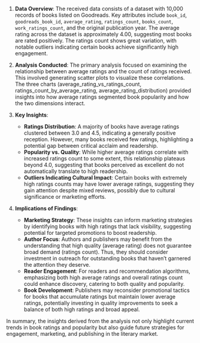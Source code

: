 1. **Data Overview**: The received data consists of a dataset with 10,000 records of books listed on Goodreads. Key attributes include `book_id`, `goodreads_book_id`, `average_rating`, `ratings_count`, `books_count`, `work_ratings_count`, and the original publication year. The average rating across the dataset is approximately 4.00, suggesting most books are rated positively. The ratings count shows great variation, with notable outliers indicating certain books achieve significantly high engagement.

2. **Analysis Conducted**: The primary analysis focused on examining the relationship between average ratings and the count of ratings received. This involved generating scatter plots to visualize these correlations. The three charts (average_rating_vs_ratings_count, ratings_count_by_average_rating, average_rating_distribution) provided insights into how average ratings segmented book popularity and how the two dimensions interact.

3. **Key Insights**:
   - **Ratings Distribution**: A majority of books have average ratings clustered between 3.0 and 4.5, indicating a generally positive reception. However, many books received few ratings, highlighting a potential gap between critical acclaim and readership.
   - **Popularity vs. Quality**: While higher average ratings correlate with increased ratings count to some extent, this relationship plateaus beyond 4.0, suggesting that books perceived as excellent do not automatically translate to high readership.
   - **Outliers Indicating Cultural Impact**: Certain books with extremely high ratings counts may have lower average ratings, suggesting they gain attention despite mixed reviews, possibly due to cultural significance or marketing efforts.

4. **Implications of Findings**:
   - **Marketing Strategy**: These insights can inform marketing strategies by identifying books with high ratings that lack visibility, suggesting potential for targeted promotions to boost readership.
   - **Author Focus**: Authors and publishers may benefit from the understanding that high quality (average rating) does not guarantee broad demand (ratings count). Thus, they should consider investment in outreach for outstanding books that haven’t garnered the attention they deserve.
   - **Reader Engagement**: For readers and recommendation algorithms, emphasizing both high average ratings and overall ratings count could enhance discovery, catering to both quality and popularity.
   - **Book Development**: Publishers may reconsider promotional tactics for books that accumulate ratings but maintain lower average ratings, potentially investing in quality improvements to seek a balance of both high ratings and broad appeal. 

In summary, the insights derived from the analysis not only highlight current trends in book ratings and popularity but also guide future strategies for engagement, marketing, and publishing in the literary market.